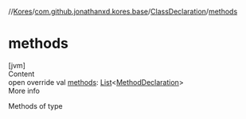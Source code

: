 //[Kores](../../index.md)/[com.github.jonathanxd.kores.base](../index.md)/[ClassDeclaration](index.md)/[methods](methods.md)



# methods  
[jvm]  
Content  
open override val [methods](methods.md): [List](https://kotlinlang.org/api/latest/jvm/stdlib/kotlin.collections/-list/index.html)<[MethodDeclaration](../-method-declaration/index.md)>  
More info  


Methods of type

  



